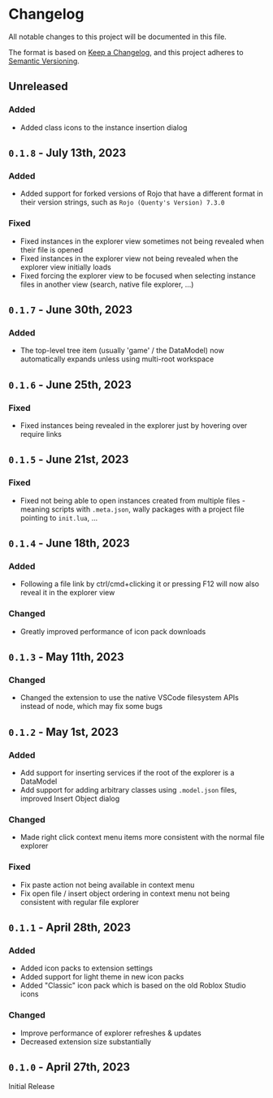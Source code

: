 <!-- markdownlint-disable MD023 -->
<!-- markdownlint-disable MD033 -->

# Changelog

All notable changes to this project will be documented in this file.

The format is based on [Keep a Changelog](https://keepachangelog.com/en/1.0.0/),
and this project adheres to [Semantic Versioning](https://semver.org/spec/v2.0.0.html).

## Unreleased

### Added

-   Added class icons to the instance insertion dialog

## `0.1.8` - July 13th, 2023

### Added

-   Added support for forked versions of Rojo that have a different format in their version strings, such as `Rojo (Quenty's Version) 7.3.0`

### Fixed

-   Fixed instances in the explorer view sometimes not being revealed when their file is opened
-   Fixed instances in the explorer view not being revealed when the explorer view initially loads
-   Fixed forcing the explorer view to be focused when selecting instance files in another view (search, native file explorer, ...)

## `0.1.7` - June 30th, 2023

### Added

-   The top-level tree item (usually 'game' / the DataModel) now automatically expands unless using multi-root workspace

## `0.1.6` - June 25th, 2023

### Fixed

-   Fixed instances being revealed in the explorer just by hovering over require links

## `0.1.5` - June 21st, 2023

### Fixed

-   Fixed not being able to open instances created from multiple files - meaning scripts with `.meta.json`, wally packages with a project file pointing to `init.lua`, ...

## `0.1.4` - June 18th, 2023

### Added

-   Following a file link by ctrl/cmd+clicking it or pressing F12 will now also reveal it in the explorer view

### Changed

-   Greatly improved performance of icon pack downloads

## `0.1.3` - May 11th, 2023

### Changed

-   Changed the extension to use the native VSCode filesystem APIs instead of node, which may fix some bugs

## `0.1.2` - May 1st, 2023

### Added

-   Add support for inserting services if the root of the explorer is a DataModel
-   Add support for adding arbitrary classes using `.model.json` files, improved Insert Object dialog

### Changed

-   Made right click context menu items more consistent with the normal file explorer

### Fixed

-   Fix paste action not being available in context menu
-   Fix open file / insert object ordering in context menu not being consistent with regular file explorer

## `0.1.1` - April 28th, 2023

### Added

-   Added icon packs to extension settings
-   Added support for light theme in new icon packs
-   Added "Classic" icon pack which is based on the old Roblox Studio icons

### Changed

-   Improve performance of explorer refreshes & updates
-   Decreased extension size substantially

## `0.1.0` - April 27th, 2023

Initial Release
